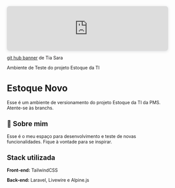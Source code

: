 
<div style="position: relative; width: 100%; height: 0; padding-top: 27.7778%;
 padding-bottom: 0; box-shadow: 0 2px 8px 0 rgba(63,69,81,0.16); margin-top: 1.6em; margin-bottom: 0.9em; overflow: hidden;
 border-radius: 8px; will-change: transform;">
  <iframe loading="lazy" style="position: absolute; width: 100%; height: 100%; top: 0; left: 0; border: none; padding: 0;margin: 0;"
    src="https:&#x2F;&#x2F;www.canva.com&#x2F;design&#x2F;DAFctBI1Y3g&#x2F;view?embed" allowfullscreen="allowfullscreen" allow="fullscreen">
  </iframe>
</div>
<a href="https:&#x2F;&#x2F;www.canva.com&#x2F;design&#x2F;DAFctBI1Y3g&#x2F;view?utm_content=DAFctBI1Y3g&amp;utm_campaign=designshare&amp;utm_medium=embeds&amp;utm_source=link" target="_blank" rel="noopener">git hub banner</a> de Tia Sara

Ambiente de Teste do projeto Estoque da TI
# Estoque Novo

Esse é um ambiente de versionamento do projeto Estoque da TI da PMS.
Atente-se às branchs.


## 🚀 Sobre mim
Esse é o meu espaço para desenvolvimento e teste de novas funcionalidades. Fique à vontade para se inspirar.


## Stack utilizada

**Front-end:** TailwindCSS

**Back-end:** Laravel, Livewire e Alpine.js

